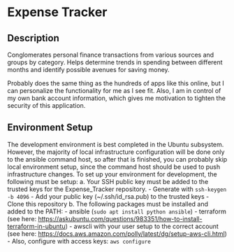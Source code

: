 # Expense Tracker

## Description

Conglomerates personal finance transactions from various sources and groups by category. Helps determine trends in spending between different months and identify possible avenues for saving money.

Probably does the same thing as the hundreds of apps like this online, but I can personalize the functionality for me as I see fit. Also, I am in control of my own bank account information, which gives me motivation to tighten the security of this application.

## Environment Setup

The development environment is best completed in the Ubuntu subsystem. However, the majority of local infrastructure configuration will be done only to the ansible command host, so after that is finished, you can probably skip local environment setup, since the command host should be used to push infrastructure changes. To set up your environment for development, the following must be setup:
a. Your SSH public key must be added to the trusted keys for the Expense_Tracker repository.
    - Generate with `ssh-keygen -b 4096`
    - Add your public key (~/.ssh/id_rsa.pub) to the trusted keys
    - Clone this repository
b. The following packages must be installed and added to the PATH:
    - ansible (`sudo apt install python ansible`)
    - terraform (see here: https://askubuntu.com/questions/983351/how-to-install-terraform-in-ubuntu)
    - awscli with your user setup to the correct account (see here: https://docs.aws.amazon.com/polly/latest/dg/setup-aws-cli.html)
        - Also, configure with access keys: `aws configure`        